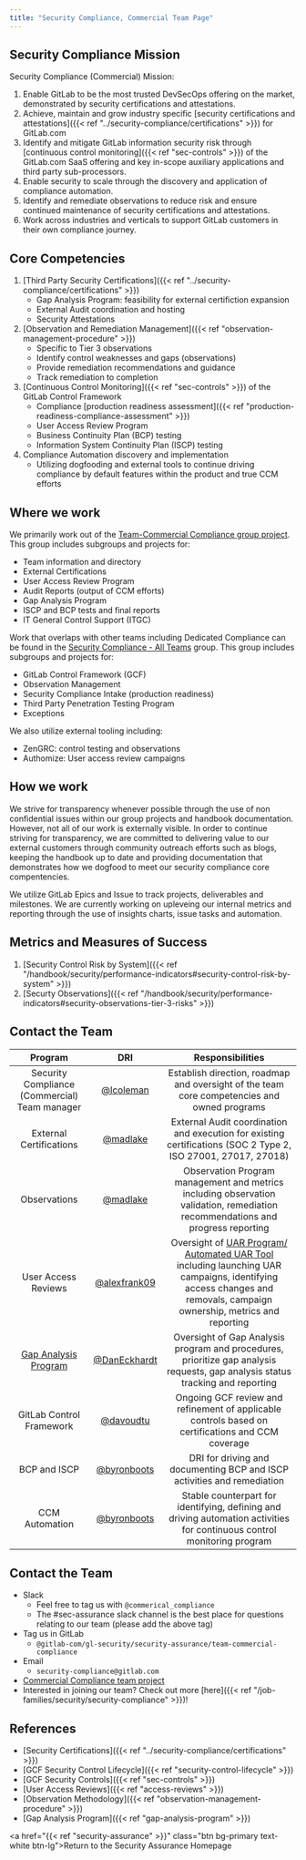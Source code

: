 ```yaml
---
title: "Security Compliance, Commercial Team Page"
---
```


## <i class="fas fa-bullseye" style="color:rgb(110,73,203)" aria-hidden="true"></i> Security Compliance Mission

Security Compliance (Commercial) Mission:

1. Enable GitLab to be the most trusted DevSecOps offering on the market, demonstrated by security certifications and attestations.
1. Achieve, maintain and grow industry specific [security certifications and attestations]({{< ref "../security-compliance/certifications" >}}) for GitLab.com
1. Identify and mitigate GitLab information security risk through [continuous control monitoring]({{< ref "sec-controls" >}}) of the GitLab.com SaaS offering and key in-scope auxiliary applications and third party sub-processors.
1. Enable security to scale through the discovery and application of compliance automation.
1. Identify and remediate observations to reduce risk and ensure continued maintenance of security certifications and attestations.
1. Work across industries and verticals to support GitLab customers in their own compliance journey.

## Core Competencies

1. [Third Party Security Certifications]({{< ref "../security-compliance/certifications" >}})
   - Gap Analysis Program: feasibility for external certifiction expansion
   - External Audit coordination and hosting
   - Security Attestations
1. [Observation and Remediation Management]({{< ref "observation-management-procedure" >}})
   - Specific to Tier 3 observations
   - Identify control weaknesses and gaps (observations)
   - Provide remediation recommendations and guidance
   - Track remediation to completion
1. [Continuous Control Monitoring]({{< ref "sec-controls" >}}) of the GitLab Control Framework
   - Compliance [production readiness assessment]({{< ref "production-readiness-compliance-assessment" >}})
   - User Access Review Program
   - Business Continuity Plan (BCP) testing
   - Information System Continuity Plan (ISCP) testing
1. Compliance Automation discovery and implementation
   - Utilizing dogfooding and external tools to continue driving compliance by default features within the product and true CCM efforts

## Where we work

We primarily work out of the [Team-Commercial Compliance group project](https://gitlab.com/gitlab-com/gl-security/security-assurance/team-commercial-compliance). This group includes subgroups and projects for:

- Team information and directory
- External Certifications
- User Access Review Program
- Audit Reports (output of CCM efforts)
- Gap Analysis Program
- ISCP and BCP tests and final reports
- IT General Control Support (ITGC)

Work that overlaps with other teams including Dedicated Compliance can be found in the [Security Compliance - All Teams](https://gitlab.com/gitlab-com/gl-security/security-assurance/security-compliance-commercial-and-dedicated) group. This group includes subgroups and projects for:

- GitLab Control Framework (GCF)
- Observation Management
- Security Compliance Intake (production readiness)
- Third Party Penetration Testing Program
- Exceptions

We also utilize external tooling including:

- ZenGRC: control testing and observations
- Authomize: User access review campaigns

## How we work

We strive for transparency whenever possible through the use of non confidential issues within our group projects and handbook documentation. However, not all of our work is externally visible. In order to continue striving for transparency, we are committed to delivering value to our external customers through community outreach efforts such as blogs, keeping the handbook up to date and providing documentation that demonstrates how we dogfood to meet our security compliance core compentencies.

We utilize GitLab Epics and Issue to track projects, deliverables and milestones. We are currently working on upleveing our internal metrics and reporting through the use of insights charts, issue tasks and automation.

## Metrics and Measures of Success

1. [Security Control Risk by System]({{< ref "/handbook/security/performance-indicators#security-control-risk-by-system" >}})
1. [Securty Observations]({{< ref "/handbook/security/performance-indicators#security-observations-tier-3-risks" >}})

## Contact the Team

|  Program | DRI | Responsibilities |
| :---: | :---: | :---: |
| Security Compliance (Commercial) Team manager | [@lcoleman](https://gitlab.com/lcoleman) | Establish direction, roadmap and oversight of the team core competencies and owned programs |
| External Certifications | [@madlake](https://gitlab.com/madlake) | External Audit coordination and execution for existing certifications (SOC 2 Type 2, ISO 27001, 27017, 27018) |
|  Observations | [@madlake](https://gitlab.com/madlake) | Observation Program management and metrics including observation validation, remediation recommendations and progress reporting |
|  User Access Reviews | [@alexfrank09](https://gitlab.com/alexfrank09) | Oversight of [UAR Program/ Automated UAR Tool](/handbook/security/security-assurance/security-compliance/access-reviews.html) including launching UAR campaigns, identifying access changes and removals, campaign ownership, metrics and reporting |
|  [Gap Analysis Program](/handbook/security/security-assurance/security-compliance/gap-analysis-program.html) | [@DanEckhardt](https://gitlab.com/DanEckhardt) | Oversight of Gap Analysis program and procedures, prioritize gap analysis requests, gap analysis status tracking and reporting |
|  GitLab Control Framework | [@davoudtu](https://gitlab.com/davoudtu) | Ongoing GCF review and refinement of applicable controls based on certifications and CCM coverage |
|  BCP and ISCP | [@byronboots](https://gitlab.com/byronboots) | DRI for driving and documenting BCP and ISCP activities and remediation |
|  CCM Automation | [@byronboots](https://gitlab.com/byronboots) | Stable counterpart for identifying, defining and driving automation activities for continuous control monitoring program |

## <i class="fas fa-id-card" style="color:rgb(110,73,203)" aria-hidden="true"></i> Contact the Team

- Slack
   - Feel free to tag us with `@commerical_compliance`
   - The #sec-assurance slack channel is the best place for questions relating to our team (please add the above tag)
- Tag us in GitLab
   - `@gitlab-com/gl-security/security-assurance/team-commercial-compliance`
- Email
   - `security-compliance@gitlab.com`
- [Commercial Compliance team project](https://gitlab.com/gitlab-com/gl-security/security-assurance/team-commercial-compliance/compliance)
- Interested in joining our team? Check out more [here]({{< ref "/job-families/security/security-compliance" >}})!

## <i class="fas fa-book" style="color:rgb(110,73,203)" aria-hidden="true"></i> References

- [Security Certifications]({{< ref "../security-compliance/certifications" >}})
- [GCF Security Control Lifecycle]({{< ref "security-control-lifecycle" >}})
- [GCF Security Controls]({{< ref "sec-controls" >}})
- [User Access Reviews]({{< ref "access-reviews" >}})
- [Observation Methodology]({{< ref "observation-management-procedure" >}})
- [Gap Analysis Program]({{< ref "gap-analysis-program" >}})

<a href="{{< ref "security-assurance" >}}" class="btn bg-primary text-white btn-lg">Return to the Security Assurance Homepage</a>
